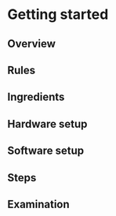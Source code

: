 # Getting started


## Overview

## Rules

## Ingredients

## Hardware setup

## Software setup

## Steps

## Examination
